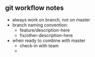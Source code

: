## git workflow notes

- always work on branch, not on master
- branch naming convention:
  - feature/description-here
  - fix/other-description-here
- when ready to combine with master
  - check-in with team
  - 